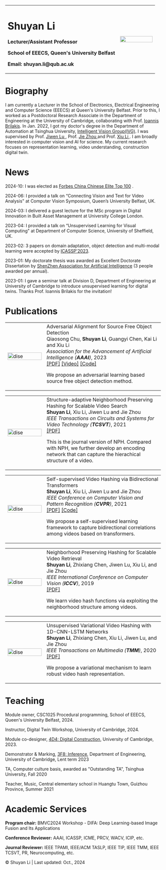 <table border="0">
  <tr>
    <td width="75%">
      <h1>Shuyan Li</h1>
      <p><b>Lecturer/Assistant Professor</b></p>
      <p><b>School of EEECS, Queen's University Belfast</b></p>
      <p><b>Email: shuyan.li@qub.ac.uk</b></p>
    </td>
    <td width="25%">
      <img src="/IMG_1437.jpg" width="100%">  
    </td>
  </tr>
</table>


# Biography
             

I am currently a Lecturer in the School of Electronics, Electrical Engineering and Computer Science (EEECS) at Queen's University Belfast. Prior to this, I worked as a Postdoctoral Research Associate in the Department of Engineering at the University of Cambridge, collaborating with Prof. <a href="http://www.eng.cam.ac.uk/profiles/ib340">Ioannis Brilakis</a>. In Jan. 2022, I got my doctor's degree in the Department of Automation at Tsinghua University, <a href="http://ivg.au.tsinghua.edu.cn/index.php">Intelligent Vision Group(IVG)</a>. I was supervised by Prof. <a href="http://ivg.au.tsinghua.edu.cn/Jiwen_Lu/"> Jiwen Lu </a>, Prof. <a href="http://www.au.tsinghua.edu.cn/info/1110/1583.htm"> Jie Zhou </a> and Prof. <a href="https://www.sigs.tsinghua.edu.cn/lx/"> Xiu Li </a>. I am broadly interested in computer vision and AI for science. My current research focuses on representation learning, video understanding, construction digital twin.

  
# News
2024-10: I was elected as <a href="https://foresightnews.pro/article/detail/45347"> Forbes China Chinese Elite Top 100</a> .

2024-06: I provided a talk on “Connecting Vision and Text for Video Analysis" at Computer Vision Symposium, Queen’s University Belfast, UK.

2024-03: I delivered a guest lecture for the MSc program in Digital Innovation in Built Asset Management at University College London.

2023-04: I provided a talk on “Unsupervised Learning for Visual Computing" at Department of Computer Science, University of Sheffield, UK.

2023-02: 3 papers on domain adaptation, object detection and multi-modal learning were accepted by <a href="https://2023.ieeeicassp.org">ICASSP'2023</a>.

2023-01: My doctorate thesis was awarded as Excellent Doctorate Dissertation by <a href="https://saai.net.cn/2711.html"> ShenZhen Association for Artificial Intelligence</a> (3 people awarded per annual).

2023-01: I gave a seminar talk at Division D, Department of Engineering at University of Cambridge to introduce unsupervised learning for digital twins. Thanks Prof. Ioannis Brilakis for the invitation!

  
# Publications
<table border="0">
 <tr>
            <td width="25%">
              <img style="width:100%;max-width:100%" src="A2SFOD.png" alt="dise">
            </td>
            <td width="75%" valign="center">
              <papertitle>Adversarial Alignment for Source Free Object Detection</papertitle>
              <br>
              Qiaosong Chu, <strong>Shuyan Li</strong>, Guangyi Chen, Kai Li and Xiu Li
              <br>
              <em>Association for the Advancement of Artificial Intelligence (<strong>AAAI</strong>)</em>, 2023
              <br>
              <a href="https://arxiv.org/pdf/2301.04265.pdf">[PDF]</a> 
              <a href="https://youtu.be/omskABZs6Vo">[Video]</a> 
              <a href="https://github.com/ChuQiaosong">[Code]</a>
              <br>
              <p></p>
              <p> We propose an adversarial learning based source free object detection method.</p>
            </td>
</tr>
</table> 

<table border="0">
 <tr>
            <td width="25%">
              <img style="width:100%;max-width:100%" src="SNPH.png" alt="dise">
            </td>
            <td width="75%" valign="center">
              <papertitle>Structure-adaptive Neighborhood Preserving Hashing for Scalable Video Search</papertitle>
              <br>
              <strong>Shuyan Li</strong>, Xiu Li, Jiwen Lu and Jie Zhou
              <br>
              <em>IEEE Transactions on Circuits and Systems for Video Technology (<strong>TCSVT</strong>)</em>, 2021
              <br>
              <a href="Structure-adaptive Neighborhood Preserving Hashing for Scalable Video Search.pdf">[PDF]</a>
              <br>
              <p></p>
              <p> This is the journal version of NPH. Compared with NPH, we further develop an encoding network that can capture the hierachical structure of a video.</p>
            </td>
</tr>
</table> 

<table border="0">
 <tr>
            <td width="25%">
              <img style="width:100%;max-width:100%" src="bth.png" alt="dise">
            </td>
            <td width="75%" valign="center">
              <papertitle>Self-supervised Video Hashing via Bidirectional Transformers</papertitle>
              <br>
              <strong>Shuyan Li</strong>, Xiu Li, Jiwen Lu and Jie Zhou
              <br>
              <em>IEEE Conference on Computer Vision and Pattern Recognition (<strong>CVPR</strong>)</em>, 2021
              <br>
              <a href="Self-supervised Video Hashing via Bidirectional Transformers.pdf">[PDF]</a> <a href="https://github.com/Shuyan98/BTH">[Code]</a> 
              <br>
              <p></p>
              <p>We propose a self-supervised learning framework to capture bidirectional correlations among videos based on transformers.</p>
            </td>
</tr>
</table>  

<table border="0">
 <tr>
            <td width="25%">
              <img style="width:100%;max-width:100%" src="nph.png" alt="dise">
            </td>
            <td width="75%" valign="center">
              <papertitle>Neighborhood Preserving Hashing for Scalable Video Retrieval</papertitle>
              <br>
              <strong>Shuyan Li</strong>, Zhixiang Chen, Jiwen Lu, Xiu Li, and Jie Zhou
              <br>
              <em>IEEE International Conference on Computer Vision (<strong>ICCV</strong>)</em>, 2019
              <br>
              <a href="Neighborhood Preserving Hashing for Scalable Video Retrieval.pdf">[PDF]</a>  
              <br>
              <p></p>
              <p>We learn video hash functions via exploiting the neighborhood structure among videos.</p>
            </td>
</tr>
</table>
  
<table border="0">
 <tr>
            <td width="25%">
              <img style="width:100%;max-width:100%" src="Uvvh2.png" alt="dise">
            </td>
            <td width="75%" valign="center">
              <papertitle>Unsupervised Variational Video Hashing with 1D-CNN-LSTM Networks</papertitle>
              <br>
              <strong>Shuyan Li</strong>, Zhixiang Chen, Xiu Li, Jiwen Lu, and Jie Zhou
              <br>
              <em>IEEE Transactions on Multimedia (<strong>TMM</strong>)</em>, 2020
              <br>
              <a href="Unsupervised variational video hashing with 1D-CNN-LSTM Networks.pdf">[PDF]</a>
              <br>
              <p></p>
              <p>We propose a variational mechanism to learn robust video hash representation. </p>
            </td>
</tr>
</table>

# Teaching
Module owner, CSC1025 Procedural programming, School of EEECS, Queen's University Belfast, 2024.

Instructor, Digital Twin Workshop, University of Cambridge, 2024.

Module co-designer, <a href="https://teaching.eng.cam.ac.uk/content/engineering-tripos-part-iib-4d4-digital-construction-2024-25"> 4D4: Digital Construction</a>, University of Cambridge, 2023.

Demonstrator & Marking, <a href="http://teaching.eng.cam.ac.uk/content/engineering-tripos-part-iia-3f8-inference-2019-20"> 3F8: Inference</a>, Department of Engineering, University of Cambridge, Lent term 2023
  
TA, Computer culture basis, awarded as "Outstanding TA", Tsinghua University, Fall 2020

Teacher, Music, Central elementary school in Huangtu Town, Guizhou Province, Summer 2021

# Academic Services

<b>Program chair:</b> BMVC2024 Workshop - DIFA: Deep Learning-based Image Fusion and Its Applications

<b>Conference Reviewer:</b> AAAI, ICASSP, ICME, PRCV, WACV, ICIP, etc.

<b>Journal Reviewer:</b>  IEEE TPAMI, IEEE/ACM TASLP, IEEE TIP, IEEE TMM, IEEE TCSVT, PR, Neurocomputing, etc.

&copy; Shuyan Li | Last updated: Oct., 2024

